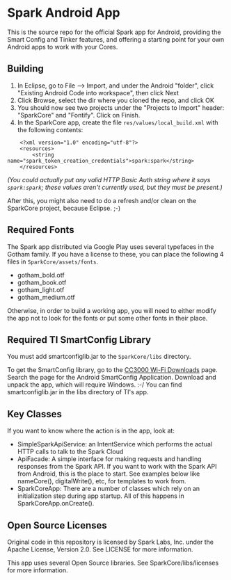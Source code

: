 # Spark Android App

This is the source repo for the official Spark app for Android, providing the Smart Config and Tinker features, and offering a starting point for your own Android apps to work with your Cores.


## Building
1. In Eclipse, go to File --> Import, and under the Android "folder", click "Existing Android Code into workspace", then click Next
2. Click Browse, select the dir where you cloned the repo, and click OK
3. You should now see two projects under the "Projects to Import" header: "SparkCore" and "Fontify".  Click on Finish.
4. In the SparkCore app, create the file ```res/values/local_build.xml``` with the following contents:

```
    <?xml version="1.0" encoding="utf-8"?>
    <resources>
        <string name="spark_token_creation_credentials">spark:spark</string>
    </resources>
```
_(You could actually put any valid HTTP Basic Auth string where it says ```spark:spark```; these values aren't currently used, but they must be present.)_

After this, you might also need to do a refresh and/or clean on the SparkCore project, because Eclipse. ;-)


## Required Fonts

The Spark app distributed via Google Play uses several typefaces in the Gotham family.
If you have a license to these, you can place the following 4 files in `SparkCore/assets/fonts`.

* gotham_bold.otf
* gotham_book.otf
* gotham_light.otf
* gotham_medium.otf

Otherwise, in order to build a working app, you will need to either modify the app not to look for the fonts or put some other fonts in their place.


## Required TI SmartConfig Library

You must add smartconfiglib.jar to the `SparkCore/libs` directory.

To get the SmartConfig library, go to the
[CC3000 Wi-Fi Downloads](http://processors.wiki.ti.com/index.php/CC3000_Wi-Fi_Downloads)
page. Search the page for the Android SmartConfig Application.
Download and unpack the app, which will require Windows. :-/
You can find smartconfiglib.jar in the libs directory of TI's app.

## Key Classes

If you want to know where the action is in the app, look at:
* SimpleSparkApiService: an IntentService which performs the actual HTTP calls to talk to the Spark Cloud
* ApiFacade: A simple interface for making requests and handling responses from the Spark API. If you want to work with the Spark API from Android, this is the place to start. See examples below like nameCore(), digitalWrite(), etc, for templates to work from.
* SparkCoreApp: There are a number of classes which rely on an initialization step during app startup.  All of this happens in SparkCoreApp.onCreate().


## Open Source Licenses

Original code in this repository is licensed by Spark Labs, Inc. under the Apache License, Version 2.0.
See LICENSE for more information.

This app uses several Open Source libraries. See SparkCore/libs/licenses for more information.

